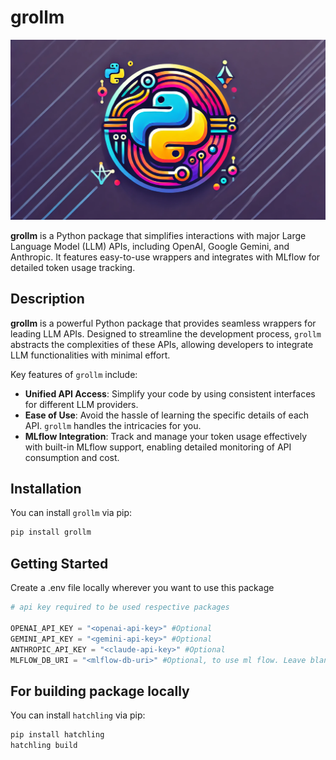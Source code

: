 # grollm
![Jira FStack Logo](./images/9m42vusr.png)

**grollm** is a Python package that simplifies interactions with major Large Language Model (LLM) APIs, including OpenAI, Google Gemini, and Anthropic. It features easy-to-use wrappers and integrates with MLflow for detailed token usage tracking.

## Description

**grollm** is a powerful Python package that provides seamless wrappers for leading LLM APIs. Designed to streamline the development process, `grollm` abstracts the complexities of these APIs, allowing developers to integrate LLM functionalities with minimal effort.

Key features of `grollm` include:

- **Unified API Access**: Simplify your code by using consistent interfaces for different LLM providers.
- **Ease of Use**: Avoid the hassle of learning the specific details of each API. `grollm` handles the intricacies for you.
- **MLflow Integration**: Track and manage your token usage effectively with built-in MLflow support, enabling detailed monitoring of API consumption and cost.

## Installation

You can install `grollm` via pip:

```python
pip install grollm
```

## Getting Started

Create a .env file locally wherever you want to use this package

```python
# api key required to be used respective packages

OPENAI_API_KEY = "<openai-api-key>" #Optional
GEMINI_API_KEY = "<gemini-api-key>" #Optional
ANTHROPIC_API_KEY = "<claude-api-key>" #Optional
MLFLOW_DB_URI = "<mlflow-db-uri>" #Optional, to use ml flow. Leave blank if not required. Ex sqlite:///logs/mlflow.db
```
## For building package locally

You can install `hatchling` via pip:

```python
pip install hatchling
hatchling build
```
